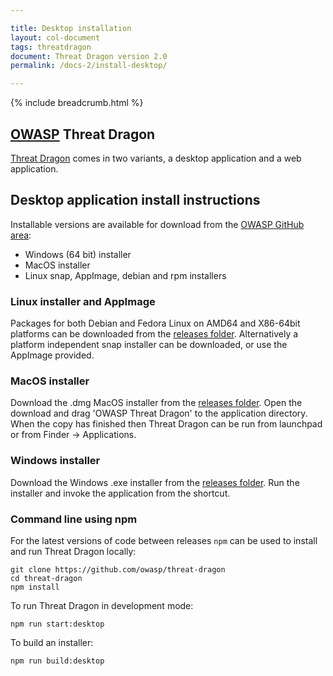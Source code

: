 ```yaml
---

title: Desktop installation
layout: col-document
tags: threatdragon
document: Threat Dragon version 2.0
permalink: /docs-2/install-desktop/

---
```


{% include breadcrumb.html %}

## [OWASP](https://www.owasp.org) Threat Dragon

[Threat Dragon](http://owasp.org/www-project-threat-dragon) comes in two variants,
a desktop application and a web application.

## Desktop application install instructions

Installable versions are available for download from the
[OWASP GitHub area](https://github.com/OWASP/threat-dragon/releases):

* Windows (64 bit) installer
* MacOS installer
* Linux snap, AppImage, debian and rpm installers

### Linux installer and AppImage

Packages for both Debian and Fedora Linux on AMD64 and X86-64bit platforms can be downloaded from the
[releases folder](https://github.com/OWASP/threat-dragon/releases/).
Alternatively a platform independent snap installer can be downloaded, or use the AppImage provided.

### MacOS installer

Download the .dmg MacOS installer from the [releases folder](https://github.com/OWASP/threat-dragon/releases/).
Open the download and drag 'OWASP Threat  Dragon' to the application directory. When the copy has
finished then Threat  Dragon can be run from launchpad or from Finder -> Applications.

### Windows installer

Download the Windows .exe installer from the [releases folder](https://github.com/OWASP/threat-dragon/releases/).
Run the installer and invoke the application from the shortcut.

### Command line using npm

For the latest versions of code between releases `npm` can be used to install and run Threat Dragon locally:

```text
git clone https://github.com/owasp/threat-dragon
cd threat-dragon
npm install
```

To run Threat Dragon in development mode:

`npm run start:desktop`

To build an installer:

`npm run build:desktop`
